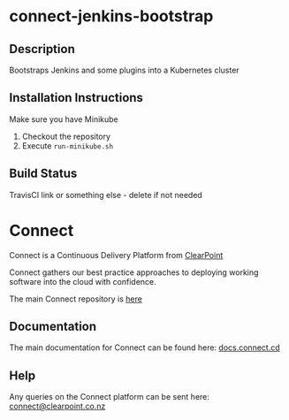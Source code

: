 # connect-jenkins-bootstrap
## Description
Bootstraps Jenkins and some plugins into a Kubernetes cluster
## Installation Instructions
Make sure you have Minikube 
1. Checkout the repository
1. Execute `run-minikube.sh`

## Build Status
TravisCI link or something else - delete if not needed

# Connect
Connect is a Continuous Delivery Platform from [ClearPoint](http://clearpoint.co.nz)  

Connect gathers our best practice approaches to deploying working software into the cloud with confidence.

The main Connect repository is [here](https://github.com/ClearPointNZ/connect)

## Documentation
The main documentation for Connect can be found here: [docs.connect.cd](http://docs.connect.cd)

## Help
Any queries on the Connect platform can be sent here: <connect@clearpoint.co.nz>
